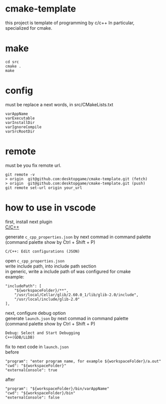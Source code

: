 # cmake-template
this project is template of programming by c/c++ In particular,  
specialized for cmake.

# make
````
cd src
cmake .
make
````

# config
must be replace a next words, in src/CMakeLists.txt
````
varAppName
varExecutable
varInstallDir
varIgnoreCompile
varSrcRootDir
````

# remote
must be you fix remote url.
````
git remote -v
> origin  git@github.com:desktopgame/cmake-template.git (fetch)
> origin  git@github.com:desktopgame/cmake-template.git (push)
git remote set-url origin your_url
````

# how to use in vscode
first, install next plugin  
[C/C++](https://marketplace.visualstudio.com/items?itemName=ms-vscode.cpptools)

generate `c_cpp_properties.json` by next commad in command palette
(command palette show by Ctrl + Shift + P)
````
C/C++: Edit configurations (JSON)
````

open `c_cpp_properties.json`  
write include path, into include path section  
in generic, write a include path of was configured for cmake  
example:
````
"includePath": [
    "${workspaceFolder}/**",
    "/usr/local/Cellar/glib/2.60.0_1/lib/glib-2.0/include",
    "/usr/local/include/glib-2.0"
],
````

next, configure debug option  
generate `launch.json` by next commad in command palette  
(command palette show by Ctrl + Shift + P)
````
Debug: Select and Start Debugging
C++(GDB/LLDB)
````

fix to next code in `launch.json`  
before
````
"program": "enter program name, for example ${workspaceFolder}/a.out"
"cwd": "${workspaceFolder}"
"externalConsole": true
````
after
````
"program": "${workspaceFolder}/bin/varAppName"
"cwd": "${workspaceFolder}/bin"
"externalConsole": false
````
